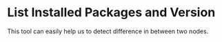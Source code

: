 List Installed Packages and Version
===================================
This tool can easily help us to detect difference in between two nodes.
